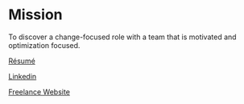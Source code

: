 # Mission

To discover a change-focused role with a team that is motivated and optimization focused. 

[Résumé](https://rabracho.me)

[Linkedin](https://www.linkedin.com/in/rabracho/)

[Freelance Website](https://www.linkedin.com/in/rabracho/)
